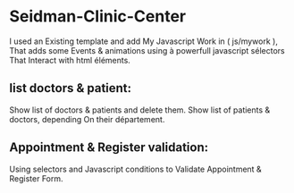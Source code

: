 # Seidman-Clinic-Center
I used an Existing template and add My Javascript Work in ( js/mywork ), 
That adds some Events & animations using à powerfull javascript sélectors 
That Interact with html éléments.

## list doctors & patient:

Show list of doctors & patients and delete them. 
Show list of patients & doctors, depending 
On their département.

## Appointment & Register validation:

Using selectors and Javascript conditions to Validate Appointment & Register Form.
